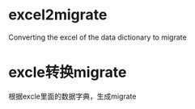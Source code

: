 # excel2migrate
Converting the excel  of the data dictionary to migrate
# excle转换migrate
根据excle里面的数据字典，生成migrate
